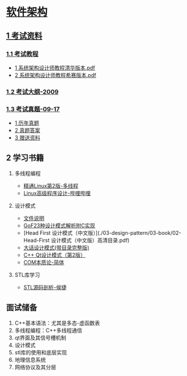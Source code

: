 
# [软件架构](./)   

## [1 考试资料](./01-examination-materials)     
###  [1.1 考试教程](./01-examination-materials/01-examination-course)   
- [1 系统架构设计师教程清华版本.pdf](./01-examination-materials/01-examination-course/01-系统架构设计师教程清华版本-big.pdf)   
- [2 系统架构设计师教程希赛版本.pdf](././01-examination-materials/01-examination-course/02-系统架构设计师教程希赛版本-big.pdf)   
### [1.2 考试大纲-2009](./01-examination-materials/02-examination-syllabus-2009-edition)   
### [1.3 考试真题-09-17](./01-examination-materials/03-real-test-questions-2017)   
- [1 历年真题](./01-examination-materials/03-real-test-questions-2017/01-历年真题)   
- [2 真题答案](./01-examination-materials/03-real-test-questions-2017/02-真题答案)   
- [3 赠送资料](./01-examination-materials/03-real-test-questions-2017/03-赠送资料)   

## 2 学习书籍  
1. 多线程编程   

	- [精通Linux第2版-多线程](./01-qtcreator/01-精通Linux第2版-多线程C++.pdf)   
	- [Linux高级程序设计-哔哩哔哩](https://www.bilibili.com/video/av67441810?p=1)   

2. 设计模式  

	- [文件说明](./03-design-pattern/README.md)  
	- [GoF23种设计模式解析附C实现](./03-design-pattern/03-book/01-设计模式精解－GoF23种设计模式解析附C实现.pdf)   
	- [Head First 设计模式（中文版）](./03-design-pattern/03-book/02-Head-First 设计模式（中文版）高清目录.pdf)   
	- [大话设计模式(带目录完整版)](./03-design-pattern/03-book/03-大话设计模式.pdf)  
	- [C++  Qt设计模式（第2版）](./03-design-pattern/03-book/04-C++-Qt设计模式（第2版）.pdf)   
	- [COM本质论-简体](./03-design-pattern/03-book/05-COM本质论-简体.pdf)   

3. STL库学习    

	- [STL源码剖析-侯捷](./04-STL源码剖析/01-STL源码剖析-侯捷.pdf)   

## 面试储备   
1. C++基本语法：尤其是多态-虚函数表   
2. 多线程编程：C++多线程通信   
3. qt界面及其信号槽机制    
4. 设计模式   
5. stl库的使用和底层实现  
6. 地理信息系统   
7. 网络协议及其分层   




